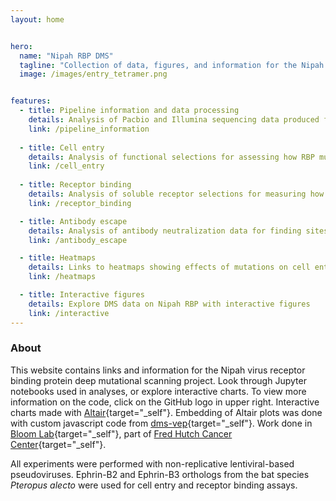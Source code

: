 ```yaml
---
layout: home


hero:
  name: "Nipah RBP DMS"
  tagline: "Collection of data, figures, and information for the Nipah virus receptor binding protein deep mutational scanning project"
  image: /images/entry_tetramer.png


features:
  - title: Pipeline information and data processing
    details: Analysis of Pacbio and Illumina sequencing data produced from deep mutational scanning experiments
    link: /pipeline_information
    
  - title: Cell entry
    details: Analysis of functional selections for assessing how RBP mutations impact cell entry
    link: /cell_entry
    
  - title: Receptor binding
    details: Analysis of soluble receptor selections for measuring how mutations affect binding to host receptors
    link: /receptor_binding

  - title: Antibody escape
    details: Analysis of antibody neutralization data for finding sites of escape in RBP
    link: /antibody_escape

  - title: Heatmaps
    details: Links to heatmaps showing effects of mutations on cell entry, receptor binding, and antibody escape
    link: /heatmaps

  - title: Interactive figures
    details: Explore DMS data on Nipah RBP with interactive figures
    link: /interactive
---
```


### About

This website contains links and information for the Nipah virus receptor binding protein deep mutational scanning project. Look through Jupyter notebooks used in analyses, or explore interactive charts. To view more information on the code, click on the GitHub logo in upper right. Interactive charts made with [Altair](https://altair-viz.github.io){target="_self"}. Embedding of Altair plots was done with custom javascript code from [dms-vep](https://github.com/dms-vep/dms-vep.github.io){target="_self"}. Work done in [Bloom Lab](https://research.fredhutch.org/bloom/en.html){target="_self"}, part of [Fred Hutch Cancer Center](https://www.fredhutch.org/en.html){target="_self"}.

All experiments were performed with non-replicative lentiviral-based pseudoviruses. Ephrin-B2 and Ephrin-B3 orthologs from the bat species *Pteropus alecto* were used for cell entry and receptor binding assays.

